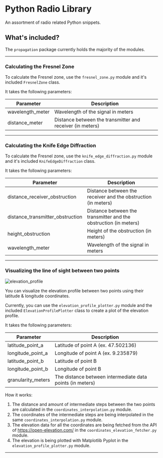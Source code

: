 # Python Radio Library
 An assortment of radio related Python snippets.

## What's included? 

The `propagation` package currently holds the majority of the modules.

---

### Calculating the Fresnel Zone

To calculate the Fresnel zone, use the `fresnel_zone.py` module and it's included `FresnelZone` class. 

It takes the following parameters: 

| Parameter        | Description                                               |
|------------------|-----------------------------------------------------------|
| wavelength_meter | Wavelength of the signal in meters                        |
| distance_meter   | Distance between the transmitter and receiver (in meters) |

---

### Calculating the Knife Edge Diffraction 

To calculate the Fresnel zone, use the `knife_edge_diffraction.py` module and it's included `KnifeEdgeDiffraction` class. 

It takes the following parameters: 

| Parameter                        | Description                                                      |
|----------------------------------|------------------------------------------------------------------|
| distance_receiver_obstruction    | Distance between the receiver and the obstruction (in meters)    |
| distance_transmitter_obstruction | Distance between the transmitter and the obstruction (in meters) |
| height_obstruction               | Height of the obstruction (in meters)                            |
| wavelength_meter                 | Wavelength of the signal in meters                               |

---

### Visualizing the line of sight between two points

![elevation_profile](https://github.com/n3ur0mancer/python-radio-library/assets/46748400/d218544e-aab2-4ef7-beeb-072653690305)

You can visualize the elevation profile between two points using their latitude & longitude coordinates.

Currently, you can use the `elevation_profile_plotter.py` module and the included `ElevationProfilePlotter` class to create a plot of the elevation profile. 

It takes the following parameters: 

| Parameter          | Description                                               |
|--------------------|-----------------------------------------------------------|
| latitude_point_a   | Latitude of point A (ex. 47.502136)                       |
| longitude_point_a  | Longitude of point A (ex. 9.235879)                       |
| latitude_point_b   | Latitude of point B                                       |
| longitude_point_b  | Longitude of point B                                      |
| granularity_meters | The distance between intermediate data points (in meters) |

How it works: 
1. The distance and amount of intermediate steps between the two points are calculated in the `coordinates_interpolation.py` module.
2. The coordinates of the intermediate steps are being interpolated in the same `coordinates_interpolation.py` module.
3. The elevation data for all the coordinates are being fetched from the API of https://open-elevation.com/ in the `coordinates_elevation_fetcher.py` module.
4. The elevation is being plotted with Matplotlib Pyplot in the `elevation_profile_plotter.py` module.

---

